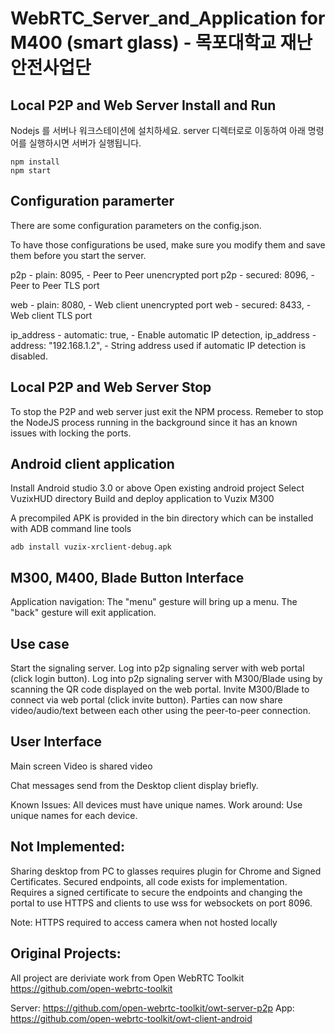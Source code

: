 # WebRTC_Server_and_Application for M400 (smart glass) - 목포대학교 재난안전사업단

## Local P2P and Web Server Install and Run

Nodejs 를 서버나 워크스테이션에 설치하세요. 
server 디렉터로로 이동하여 아래 명령어를 실행하시면 서버가 실행됩니다.

    npm install
    npm start

## Configuration paramerter

There are some configuration parameters on the config.json.

To have those configurations be used, make sure you modify them and save them before you start the server.

  p2p - plain: 8095, - Peer to Peer unencrypted port
  p2p - secured: 8096, - Peer to Peer TLS port

  web - plain: 8080, - Web client unencrypted port
  web - secured: 8433, - Web client TLS port

  ip_address - automatic: true,  - Enable automatic IP detection, 
  ip_address - address: "192.168.1.2", - String address used if automatic IP detection is disabled.


## Local P2P and Web Server Stop

To stop the P2P and web server just exit the NPM process.
Remeber to stop the NodeJS process running in the background since it has an known issues with locking the ports.

## Android client application
Install Android studio 3.0 or above
Open existing android project
Select VuzixHUD directory
Build and deploy application to Vuzix M300

A precompiled APK is provided in the bin directory which can be installed with ADB command line tools

    adb install vuzix-xrclient-debug.apk

## M300, M400, Blade Button Interface

Application navigation: The "menu" gesture will bring up a menu. The "back" gesture will exit application.


## Use case 

Start the signaling server.
Log into p2p signaling server with web portal (click login button).
Log into p2p signaling server with M300/Blade using by scanning the QR code displayed on the web portal.
Invite M300/Blade to connect via web portal (click invite button).
Parties can now share video/audio/text between each other using the peer-to-peer connection.

## User Interface

Main screen Video is shared video

Chat messages send from the Desktop client display briefly.

Known Issues: All devices must have unique names.
Work around: Use unique names for each device.


## Not Implemented:
Sharing desktop from PC to glasses requires plugin for Chrome and Signed Certificates.
Secured endpoints, all code exists for implementation.  Requires a signed certificate to secure the endpoints and changing the portal
	to use HTTPS and clients to use wss for websockets on port 8096.

Note: HTTPS required to access camera when not hosted locally

## Original Projects:
All project are deriviate work from Open WebRTC Toolkit
https://github.com/open-webrtc-toolkit

Server: https://github.com/open-webrtc-toolkit/owt-server-p2p
App: https://github.com/open-webrtc-toolkit/owt-client-android
